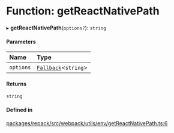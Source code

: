 # Function: getReactNativePath

▸ **getReactNativePath**(`options?`): `string`

#### Parameters

| Name | Type |
| :------ | :------ |
| `options` | [`Fallback`](../interfaces/Fallback.md)<`string`\> |

#### Returns

`string`

#### Defined in

[packages/repack/src/webpack/utils/env/getReactNativePath.ts:6](https://github.com/callstack/repack/blob/a78f6b9/packages/repack/src/webpack/utils/env/getReactNativePath.ts#L6)
